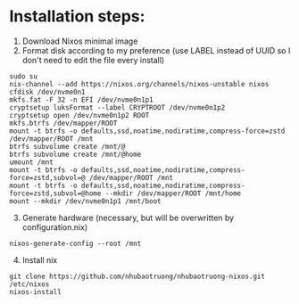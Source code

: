 # Installation steps:

1. Download Nixos minimal image
2. Format disk according to my preference (use LABEL instead of UUID so I don't need to edit the file every install)
```console
sudo su
nix-channel --add https://nixos.org/channels/nixos-unstable nixos
cfdisk /dev/nvme0n1
mkfs.fat -F 32 -n EFI /dev/nvme0n1p1
cryptsetup luksFormat --label CRYPTROOT /dev/nvme0n1p2
cryptsetup open /dev/nvme0n1p2 ROOT
mkfs.btrfs /dev/mapper/ROOT
mount -t btrfs -o defaults,ssd,noatime,nodiratime,compress-force=zstd /dev/mapper/ROOT /mnt
btrfs subvolume create /mnt/@
btrfs subvolume create /mnt/@home
umount /mnt
mount -t btrfs -o defaults,ssd,noatime,nodiratime,compress-force=zstd,subvol=@ /dev/mapper/ROOT /mnt
mount -t btrfs -o defaults,ssd,noatime,nodiratime,compress-force=zstd,subvol=@home --mkdir /dev/mapper/ROOT /mnt/home
mount --mkdir /dev/nvme0n1p1 /mnt/boot
```
3. Generate hardware (necessary, but will be overwritten by configuration.nix)
```console
nixos-generate-config --root /mnt
```
4. Install nix
```console
git clone https://github.com/nhubaotruong/nhubaotruong-nixos.git /etc/nixos
nixos-install
```
